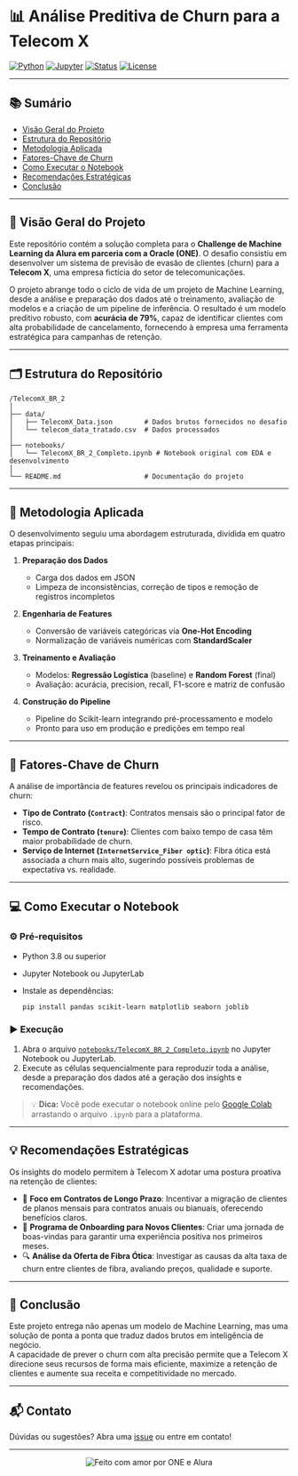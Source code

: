 # 📊 Análise Preditiva de Churn para a Telecom X

[![Python](https://img.shields.io/badge/Python-3.8%2B-blue?logo=python)](https://www.python.org/)
[![Jupyter](https://img.shields.io/badge/Jupyter-Notebook-orange?logo=jupyter)](https://jupyter.org/)
[![Status](https://img.shields.io/badge/status-Concluído-brightgreen)]()
[![License](https://img.shields.io/badge/license-MIT-green)](LICENSE)

---

## 📚 Sumário

- [Visão Geral do Projeto](#visão-geral-do-projeto)
- [Estrutura do Repositório](#estrutura-do-repositório)
- [Metodologia Aplicada](#metodologia-aplicada)
- [Fatores-Chave de Churn](#fatores-chave-de-churn)
- [Como Executar o Notebook](#como-executar-o-notebook)
- [Recomendações Estratégicas](#recomendações-estratégicas)
- [Conclusão](#conclusão)

---

## 🚀 Visão Geral do Projeto

Este repositório contém a solução completa para o **Challenge de Machine Learning da Alura em parceria com a Oracle (ONE)**. O desafio consistiu em desenvolver um sistema de previsão de evasão de clientes (churn) para a **Telecom X**, uma empresa fictícia do setor de telecomunicações.

O projeto abrange todo o ciclo de vida de um projeto de Machine Learning, desde a análise e preparação dos dados até o treinamento, avaliação de modelos e a criação de um pipeline de inferência. O resultado é um modelo preditivo robusto, com **acurácia de 79%**, capaz de identificar clientes com alta probabilidade de cancelamento, fornecendo à empresa uma ferramenta estratégica para campanhas de retenção.

---

## 🗂️ Estrutura do Repositório

```text
/TelecomX_BR_2
│
├── data/
│   ├── TelecomX_Data.json        # Dados brutos fornecidos no desafio
│   └── telecom_data_tratado.csv  # Dados processados
│
├── notebooks/
│   └── TelecomX_BR_2_Completo.ipynb # Notebook original com EDA e desenvolvimento
│
└── README.md                     # Documentação do projeto
```

---

## 🧠 Metodologia Aplicada

O desenvolvimento seguiu uma abordagem estruturada, dividida em quatro etapas principais:

1. **Preparação dos Dados**  
   - Carga dos dados em JSON  
   - Limpeza de inconsistências, correção de tipos e remoção de registros incompletos

2. **Engenharia de Features**  
   - Conversão de variáveis categóricas via **One-Hot Encoding**
   - Normalização de variáveis numéricas com **StandardScaler**

3. **Treinamento e Avaliação**  
   - Modelos: **Regressão Logística** (baseline) e **Random Forest** (final)
   - Avaliação: acurácia, precision, recall, F1-score e matriz de confusão

4. **Construção do Pipeline**  
   - Pipeline do Scikit-learn integrando pré-processamento e modelo
   - Pronto para uso em produção e predições em tempo real

---

## 🔑 Fatores-Chave de Churn

A análise de importância de features revelou os principais indicadores de churn:

- **Tipo de Contrato (`Contract`)**: Contratos mensais são o principal fator de risco.
- **Tempo de Contrato (`tenure`)**: Clientes com baixo tempo de casa têm maior probabilidade de churn.
- **Serviço de Internet (`InternetService_Fiber optic`)**: Fibra ótica está associada a churn mais alto, sugerindo possíveis problemas de expectativa vs. realidade.

---

## 💻 Como Executar o Notebook

### ⚙️ Pré-requisitos

- Python 3.8 ou superior
- Jupyter Notebook ou JupyterLab
- Instale as dependências:
  
  ```bash
  pip install pandas scikit-learn matplotlib seaborn joblib
  ```

### ▶️ Execução

1. Abra o arquivo [`notebooks/TelecomX_BR_2_Completo.ipynb`](notebooks/TelecomX_BR_2_Completo.ipynb) no Jupyter Notebook ou JupyterLab.
2. Execute as células sequencialmente para reproduzir toda a análise, desde a preparação dos dados até a geração dos insights e recomendações.

> 💡 **Dica:** Você pode executar o notebook online pelo [Google Colab](https://colab.research.google.com/) arrastando o arquivo `.ipynb` para a plataforma.

---

## 💡 Recomendações Estratégicas

Os insights do modelo permitem à Telecom X adotar uma postura proativa na retenção de clientes:

- 🎯 **Foco em Contratos de Longo Prazo**: Incentivar a migração de clientes de planos mensais para contratos anuais ou bianuais, oferecendo benefícios claros.
- 🤝 **Programa de Onboarding para Novos Clientes**: Criar uma jornada de boas-vindas para garantir uma experiência positiva nos primeiros meses.
- 🔍 **Análise da Oferta de Fibra Ótica**: Investigar as causas da alta taxa de churn entre clientes de fibra, avaliando preços, qualidade e suporte.

---

## 🏁 Conclusão

Este projeto entrega não apenas um modelo de Machine Learning, mas uma solução de ponta a ponta que traduz dados brutos em inteligência de negócio.  
A capacidade de prever o churn com alta precisão permite que a Telecom X direcione seus recursos de forma mais eficiente, maximize a retenção de clientes e aumente sua receita e competitividade no mercado.

---

## 📬 Contato

Dúvidas ou sugestões? Abra uma [issue](https://github.com/seuusuario/seurepositorio/issues) ou entre em contato!

---

<p align="center">
  <img src="https://img.shields.io/badge/feito%20com-❤%20por%20ONE%20e%20Alura-blue" alt="Feito com amor por ONE e Alura"/>
</p>